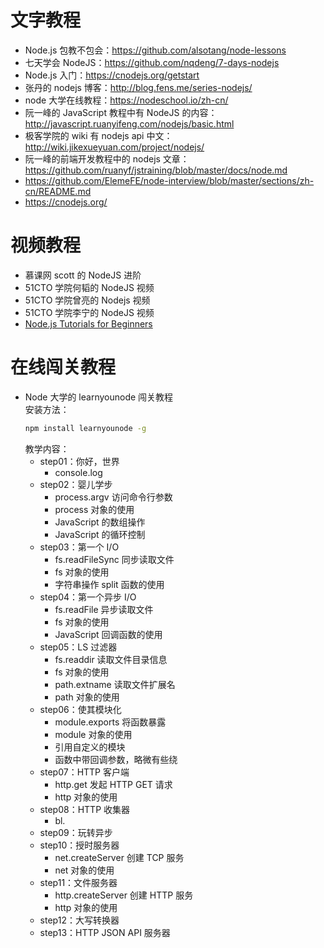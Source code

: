 # 文字教程

- Node.js 包教不包会：https://github.com/alsotang/node-lessons  
- 七天学会 NodeJS：https://github.com/nqdeng/7-days-nodejs  
- Node.js 入门：https://cnodejs.org/getstart  
- 张丹的 nodejs 博客：http://blog.fens.me/series-nodejs/
- node 大学在线教程：https://nodeschool.io/zh-cn/
- 阮一峰的 JavaScript 教程中有 NodeJS 的内容：http://javascript.ruanyifeng.com/nodejs/basic.html
- 极客学院的 wiki 有 nodejs api 中文：http://wiki.jikexueyuan.com/project/nodejs/
- 阮一峰的前端开发教程中的 nodejs 文章：https://github.com/ruanyf/jstraining/blob/master/docs/node.md
- https://github.com/ElemeFE/node-interview/blob/master/sections/zh-cn/README.md
- https://cnodejs.org/

# 视频教程

- 慕课网 scott 的 NodeJS 进阶  
- 51CTO 学院何韬的 NodeJS 视频  
- 51CTO 学院曾亮的 Nodejs 视频
- 51CTO 学院李宁的 NodeJS 视频 
- [Node.js Tutorials for Beginners](https://www.youtube.com/playlist?list=PL6gx4Cwl9DGBMdkKFn3HasZnnAqVjzHn_)

# 在线闯关教程

- Node 大学的 learnyounode 闯关教程  
  安装方法：
  ```bash
  npm install learnyounode -g
  ```
  教学内容：
  - step01：你好，世界  
    - console.log  
  - step02：婴儿学步  
    - process.argv 访问命令行参数  
    - process 对象的使用
    - JavaScript 的数组操作  
    - JavaScript 的循环控制  
  - step03：第一个 I/O  
    - fs.readFileSync 同步读取文件  
    - fs 对象的使用  
    - 字符串操作 split 函数的使用  
  - step04：第一个异步 I/O  
    - fs.readFile 异步读取文件  
    - fs 对象的使用  
    - JavaScript 回调函数的使用  
  - step05：LS 过滤器  
    - fs.readdir 读取文件目录信息  
    - fs 对象的使用  
    - path.extname 读取文件扩展名  
    - path 对象的使用  
  - step06：使其模块化  
    - module.exports 将函数暴露  
    - module 对象的使用  
    - 引用自定义的模块  
    - 函数中带回调参数，略微有些绕  
  - step07：HTTP 客户端  
    - http.get 发起 HTTP GET 请求  
    - http 对象的使用  
  - step08：HTTP 收集器  
    - bl.
  - step09：玩转异步  
  - step10：授时服务器  
    - net.createServer 创建 TCP 服务
    - net 对象的使用  
  - step11：文件服务器  
    - http.createServer 创建 HTTP 服务
    - http 对象的使用
  - step12：大写转换器  
  - step13：HTTP JSON API 服务器  
  
